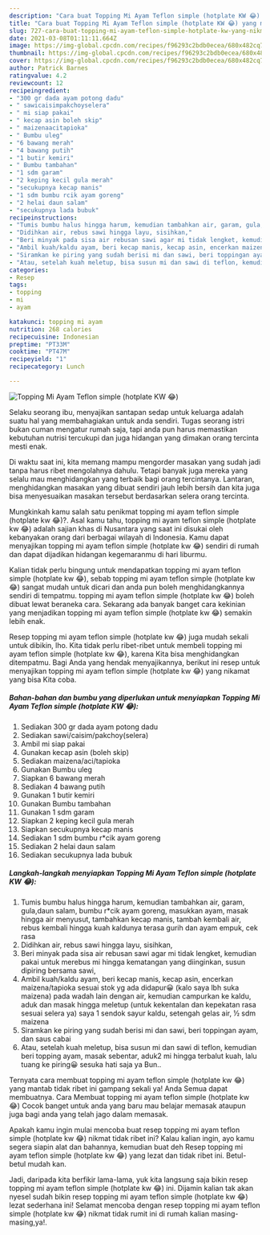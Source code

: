 ```yaml
---
description: "Cara buat Topping Mi Ayam Teflon simple (hotplate KW 😂) yang nikmat dan Mudah Dibuat"
title: "Cara buat Topping Mi Ayam Teflon simple (hotplate KW 😂) yang nikmat dan Mudah Dibuat"
slug: 727-cara-buat-topping-mi-ayam-teflon-simple-hotplate-kw-yang-nikmat-dan-mudah-dibuat
date: 2021-03-08T01:11:11.664Z
image: https://img-global.cpcdn.com/recipes/f96293c2bdb0ecea/680x482cq70/topping-mi-ayam-teflon-simple-hotplate-kw-😂-foto-resep-utama.jpg
thumbnail: https://img-global.cpcdn.com/recipes/f96293c2bdb0ecea/680x482cq70/topping-mi-ayam-teflon-simple-hotplate-kw-😂-foto-resep-utama.jpg
cover: https://img-global.cpcdn.com/recipes/f96293c2bdb0ecea/680x482cq70/topping-mi-ayam-teflon-simple-hotplate-kw-😂-foto-resep-utama.jpg
author: Patrick Barnes
ratingvalue: 4.2
reviewcount: 12
recipeingredient:
- "300 gr dada ayam potong dadu"
- " sawicaisimpakchoyselera"
- " mi siap pakai"
- " kecap asin boleh skip"
- " maizenaacitapioka"
- " Bumbu uleg"
- "6 bawang merah"
- "4 bawang putih"
- "1 butir kemiri"
- " Bumbu tambahan"
- "1 sdm garam"
- "2 keping kecil gula merah"
- "secukupnya kecap manis"
- "1 sdm bumbu rcik ayam goreng"
- "2 helai daun salam"
- "secukupnya lada bubuk"
recipeinstructions:
- "Tumis bumbu halus hingga harum, kemudian tambahkan air, garam, gula,daun salam, bumbu r*cik ayam goreng, masukkan ayam, masak hingga air menyusut, tambahkan kecap manis, tambah kembali air, rebus kembali hingga kuah kaldunya terasa gurih dan ayam empuk, cek rasa"
- "Didihkan air, rebus sawi hingga layu, sisihkan,"
- "Beri minyak pada sisa air rebusan sawi agar mi tidak lengket, kemudian pakai untuk merebus mi hingga kematangan yang diinginkan, susun dipiring bersama sawi,"
- "Ambil kuah/kaldu ayam, beri kecap manis, kecap asin, encerkan maizena/tapioka sesuai stok yg ada didapur😀 (kalo saya lbh suka maizena) pada wadah lain dengan air, kemudian campurkan ke kaldu, aduk dan masak hingga meletup (untuk kekentalan dan kepekatan rasa sesuai selera ya) saya 1 sendok sayur kaldu, setengah gelas air, ½ sdm maizena"
- "Siramkan ke piring yang sudah berisi mi dan sawi, beri toppingan ayam, dan saus cabai"
- "Atau, setelah kuah meletup, bisa susun mi dan sawi di teflon, kemudian beri topping ayam, masak sebentar, aduk2 mi hingga terbalut kuah, lalu tuang ke piring😀 sesuka hati saja ya Bun.."
categories:
- Resep
tags:
- topping
- mi
- ayam

katakunci: topping mi ayam 
nutrition: 268 calories
recipecuisine: Indonesian
preptime: "PT33M"
cooktime: "PT47M"
recipeyield: "1"
recipecategory: Lunch

---
```



![Topping Mi Ayam Teflon simple (hotplate KW 😂)](https://img-global.cpcdn.com/recipes/f96293c2bdb0ecea/680x482cq70/topping-mi-ayam-teflon-simple-hotplate-kw-😂-foto-resep-utama.jpg)

Selaku seorang ibu, menyajikan santapan sedap untuk keluarga adalah suatu hal yang membahagiakan untuk anda sendiri. Tugas seorang istri bukan cuman mengatur rumah saja, tapi anda pun harus memastikan kebutuhan nutrisi tercukupi dan juga hidangan yang dimakan orang tercinta mesti enak.

Di waktu  saat ini, kita memang mampu mengorder masakan yang sudah jadi tanpa harus ribet mengolahnya dahulu. Tetapi banyak juga mereka yang selalu mau menghidangkan yang terbaik bagi orang tercintanya. Lantaran, menghidangkan masakan yang dibuat sendiri jauh lebih bersih dan kita juga bisa menyesuaikan masakan tersebut berdasarkan selera orang tercinta. 



Mungkinkah kamu salah satu penikmat topping mi ayam teflon simple (hotplate kw 😂)?. Asal kamu tahu, topping mi ayam teflon simple (hotplate kw 😂) adalah sajian khas di Nusantara yang saat ini disukai oleh kebanyakan orang dari berbagai wilayah di Indonesia. Kamu dapat menyajikan topping mi ayam teflon simple (hotplate kw 😂) sendiri di rumah dan dapat dijadikan hidangan kegemaranmu di hari liburmu.

Kalian tidak perlu bingung untuk mendapatkan topping mi ayam teflon simple (hotplate kw 😂), sebab topping mi ayam teflon simple (hotplate kw 😂) sangat mudah untuk dicari dan anda pun boleh menghidangkannya sendiri di tempatmu. topping mi ayam teflon simple (hotplate kw 😂) boleh dibuat lewat beraneka cara. Sekarang ada banyak banget cara kekinian yang menjadikan topping mi ayam teflon simple (hotplate kw 😂) semakin lebih enak.

Resep topping mi ayam teflon simple (hotplate kw 😂) juga mudah sekali untuk dibikin, lho. Kita tidak perlu ribet-ribet untuk membeli topping mi ayam teflon simple (hotplate kw 😂), karena Kita bisa menghidangkan ditempatmu. Bagi Anda yang hendak menyajikannya, berikut ini resep untuk menyajikan topping mi ayam teflon simple (hotplate kw 😂) yang nikamat yang bisa Kita coba.

<!--inarticleads1-->

##### Bahan-bahan dan bumbu yang diperlukan untuk menyiapkan Topping Mi Ayam Teflon simple (hotplate KW 😂):

1. Sediakan 300 gr dada ayam potong dadu
1. Sediakan  sawi/caisim/pakchoy(selera)
1. Ambil  mi siap pakai
1. Gunakan  kecap asin (boleh skip)
1. Sediakan  maizena/aci/tapioka
1. Gunakan  Bumbu uleg
1. Siapkan 6 bawang merah
1. Sediakan 4 bawang putih
1. Gunakan 1 butir kemiri
1. Gunakan  Bumbu tambahan
1. Gunakan 1 sdm garam
1. Siapkan 2 keping kecil gula merah
1. Siapkan secukupnya kecap manis
1. Sediakan 1 sdm bumbu r*cik ayam goreng
1. Sediakan 2 helai daun salam
1. Sediakan secukupnya lada bubuk




<!--inarticleads2-->

##### Langkah-langkah menyiapkan Topping Mi Ayam Teflon simple (hotplate KW 😂):

1. Tumis bumbu halus hingga harum, kemudian tambahkan air, garam, gula,daun salam, bumbu r*cik ayam goreng, masukkan ayam, masak hingga air menyusut, tambahkan kecap manis, tambah kembali air, rebus kembali hingga kuah kaldunya terasa gurih dan ayam empuk, cek rasa
1. Didihkan air, rebus sawi hingga layu, sisihkan,
1. Beri minyak pada sisa air rebusan sawi agar mi tidak lengket, kemudian pakai untuk merebus mi hingga kematangan yang diinginkan, susun dipiring bersama sawi,
1. Ambil kuah/kaldu ayam, beri kecap manis, kecap asin, encerkan maizena/tapioka sesuai stok yg ada didapur😀 (kalo saya lbh suka maizena) pada wadah lain dengan air, kemudian campurkan ke kaldu, aduk dan masak hingga meletup (untuk kekentalan dan kepekatan rasa sesuai selera ya) saya 1 sendok sayur kaldu, setengah gelas air, ½ sdm maizena
1. Siramkan ke piring yang sudah berisi mi dan sawi, beri toppingan ayam, dan saus cabai
1. Atau, setelah kuah meletup, bisa susun mi dan sawi di teflon, kemudian beri topping ayam, masak sebentar, aduk2 mi hingga terbalut kuah, lalu tuang ke piring😀 sesuka hati saja ya Bun..




Ternyata cara membuat topping mi ayam teflon simple (hotplate kw 😂) yang mantab tidak ribet ini gampang sekali ya! Anda Semua dapat membuatnya. Cara Membuat topping mi ayam teflon simple (hotplate kw 😂) Cocok banget untuk anda yang baru mau belajar memasak ataupun juga bagi anda yang telah jago dalam memasak.

Apakah kamu ingin mulai mencoba buat resep topping mi ayam teflon simple (hotplate kw 😂) nikmat tidak ribet ini? Kalau kalian ingin, ayo kamu segera siapin alat dan bahannya, kemudian buat deh Resep topping mi ayam teflon simple (hotplate kw 😂) yang lezat dan tidak ribet ini. Betul-betul mudah kan. 

Jadi, daripada kita berfikir lama-lama, yuk kita langsung saja bikin resep topping mi ayam teflon simple (hotplate kw 😂) ini. Dijamin kalian tak akan nyesel sudah bikin resep topping mi ayam teflon simple (hotplate kw 😂) lezat sederhana ini! Selamat mencoba dengan resep topping mi ayam teflon simple (hotplate kw 😂) nikmat tidak rumit ini di rumah kalian masing-masing,ya!.

